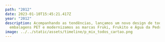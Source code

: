 ```yaml
---
path: "2012"
date: 2023-01-10T15:45:21.417Z
year: "2012"
description: Acompanhando as tendências, lançamos um novo design de todas as
  embalagens PET e modernizamos as marcas Fruki, Frukito e Água da Pedra.
image: ../../static/assets/timeline/p_mix_todos_cartao.png
---
```

